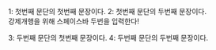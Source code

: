 1: 첫번째 문단의 첫번째 문장이다.
2: 첫번째 문단의 두번째 문장이다.   
강제개행을 위해 스페이스바 두번을 입력한다!   
   
   
3: 두번째 문단의 첫번째 문장이다.
4: 두번째 문단의 두번째 문장이다.

